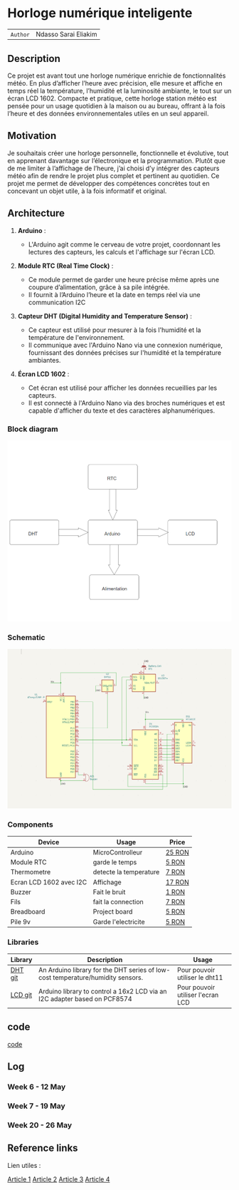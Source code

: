 #  Horloge numérique inteligente 

| | |
|-|-|
|`Author` | Ndasso Sarai Eliakim  |

## Description
Ce projet est avant tout une horloge numérique enrichie de fonctionnalités météo. En plus d’afficher l’heure avec précision, elle mesure et affiche en temps réel la température, l’humidité et la luminosité ambiante, le tout sur un écran LCD 1602. Compacte et pratique, cette horloge station météo est pensée pour un usage quotidien à la maison ou au bureau, offrant à la fois l’heure et des données environnementales utiles en un seul appareil.
## Motivation
Je souhaitais créer une horloge personnelle, fonctionnelle et évolutive, tout en apprenant davantage sur l’électronique et la programmation. Plutôt que de me limiter à l’affichage de l’heure, j’ai choisi d’y intégrer des capteurs météo afin de rendre le projet plus complet et pertinent au quotidien. Ce projet me permet de développer des compétences concrètes tout en concevant un objet utile, à la fois informatif et original.
## Architecture


1. **Arduino** :
   - L'Arduino agit comme le cerveau de votre projet, coordonnant les lectures des capteurs, les calculs et l'affichage sur l'écran LCD.

2. **Module RTC (Real Time Clock)** :
   - Ce module permet de garder une heure précise même après une coupure d’alimentation, grâce à sa pile intégrée.
   - Il fournit à l’Arduino l’heure et la date en temps réel via une communication I2C

3. **Capteur DHT (Digital Humidity and Temperature Sensor)** :
   - Ce capteur est utilisé pour mesurer à la fois l'humidité et la température de l'environnement.
   - Il communique avec l'Arduino Nano via une connexion numérique, fournissant des données précises sur l'humidité et la température ambiantes.

4. **Écran LCD 1602** :
   - Cet écran est utilisé pour afficher les données recueillies par les capteurs.
   - Il est connecté à l'Arduino Nano via des broches numériques et est capable d'afficher du texte et des caractères alphanumériques.


### Block diagram

<!-- Make sure the path to the picture is correct -->
![Block Diagram](Horloge-diagram.png)

### Schematic

![Schematic](horloge.png)

### Components


<!-- This is just an example, fill in with your actual components -->

| Device | Usage | Price |
|--------|--------|-------|
| Arduino |  MicroControlleur | [25 RON](https://www.optimusdigital.ro/ro/compatibile-cu-arduino-nano/1686-placa-de-dezvoltare-compatibila-cu-arduino-nano-atmega328p-i-ch340.html?search_query=Arduino+Nano&results=22) |
| Module RTC  | garde le temps | [5 RON](https://www.optimusdigital.ro/ean/others/148-ds1307-real-time-clock-module.html?search_query=time+module&results=369)
| Thermometre  | detecte la temperature | [7 RON](https://www.optimusdigital.ro/ro/senzori-senzori-de-temperatura/584-senzor-de-temperatura-dht11.html?search_query=dht11&results=17) |
| Ecran LCD 1602 avec I2C | Affichage | [17 RON](https://www.optimusdigital.ro/ro/optoelectronice-lcd-uri/2894-lcd-cu-interfata-i2c-si-backlight-albastru.html) |
| Buzzer | Fait le bruit | [1 RON](https://www.optimusdigital.ro/ro/audio-buzzere/634-buzzer-pasiv-de-5-v.html) |
| Fils | fait la connection | [7 RON](https://www.optimusdigital.ro/ro/fire-fire-mufate/884-set-fire-tata-tata-40p-10-cm.html?search_query=set+fire&results=110) |
| Breadboard | Project board | [5 RON](https://www.optimusdigital.ro/ro/prototipare-breadboard-uri/44-breadboard-400-points.html)
| Pile 9v | Garde l'electricite | [5 RON]()

### Libraries

<!-- This is just an example, fill in the table with your actual components -->

| Library | Description | Usage |
|----------|-------------|-------|
| [DHT git](https://github.com/adafruit/DHT-sensor-library) | An Arduino library for the DHT series of low-cost temperature/humidity sensors. | Pour pouvoir utiliser le dht11  |
| [LCD git](https://github.com/blackhack/LCD_I2C/blob/master/src/LCD_I2C.h) | Arduino library to control a 16x2 LCD via an I2C adapter based on PCF8574| Pour pouvoir utiliser l'ecran LCD  |

## code

[code](horloge.ino)

## Log

<!-- write every week your progress here -->

### Week 6 - 12 May

### Week 7 - 19 May

### Week 20 - 26 May



## Reference links

<!-- Fill in with appropriate links and link titles -->

Lien utiles : 

[Article 1](https://forum.arduino.cc/t/printing-a-float-on-16x2-lcd/325305)
[Article 2](https://forum.arduino.cc/t/c-how-to-get-a-degree-sign-on-a-text-lcd-screen/378588)
[Article 3](https://html.alldatasheet.com/html-pdf/1131893/ETC2/GL5528/110/1/GL5528.html)
[Article 4](https://miscircuitos.com/what-are-the-meaning-of-vdd-vss-vcc-vee-and-gnd/)
